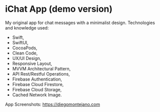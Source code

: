# iChat App (demo version)

My original app for chat messages with a minimalist design. Technologies and knowledge used:
* Swift,
* SwiftUI,
* CocoaPods,
* Clean Code,
* UX/UI Design,
* Responsive Layout,
* MVVM Architectural Pattern,
* API Rest/Restful Operations,
* Firebase Authentication,
* Firebase Cloud Firestore,
* Firebase Cloud Storage,
* Cached Network Image.

App Screenshots: https://diegomontejano.com
